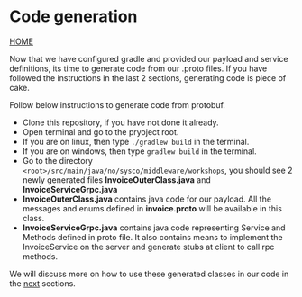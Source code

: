 # Code generation
[HOME](../../README.md)

Now that we have configured gradle and provided our payload and service definitions, its time to generate code from our .proto files. If you have followed the instructions in the last 2 sections, generating code is piece of cake.

Follow below instructions to generate code from protobuf.
- Clone this repository, if you have not done it already.
- Open terminal and go to the pryoject root.
- If you are on linux, then type `./gradlew build` in the terminal.
- If you are on windows, then type `gradlew build` in the terminal.
- Go to the directory `<root>/src/main/java/no/sysco/middleware/workshops`, you should see 2 newly generated files **InvoiceOuterClass.java** and **InvoiceServiceGrpc.java**
- **InvoiceOuterClass.java** contains java code for our payload. All the messages and enums defined in **invoice.proto** will be available in this class.
- **InvoiceServiceGrpc.java** contains java code representing Service and Methods defined in proto file. It also contains means to implement the InvoiceService on the server and generate stubs at client to call rpc methods.

We will discuss more on how to use these generated classes in our code in the [next](../05-server-implementation/README.md) sections. 
